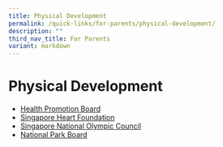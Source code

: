```yaml
---
title: Physical Development
permalink: /quick-links/for-parents/physical-development/
description: ""
third_nav_title: For Parents
variant: markdown
---
```

# Physical Development


*   <a href="http://www.hpb.gov.sg/" target="_blank">Health Promotion Board</a>
*   <a href="http://www.myheart.org.sg/" target="_blank">Singapore Heart Foundation</a>
*   <a href="http://www.singaporeolympics.com/" target="_blank">Singapore National Olympic Council</a>
*   <a href="http://www.nparks.gov.sg/" target="_blank">National Park Board</a>
